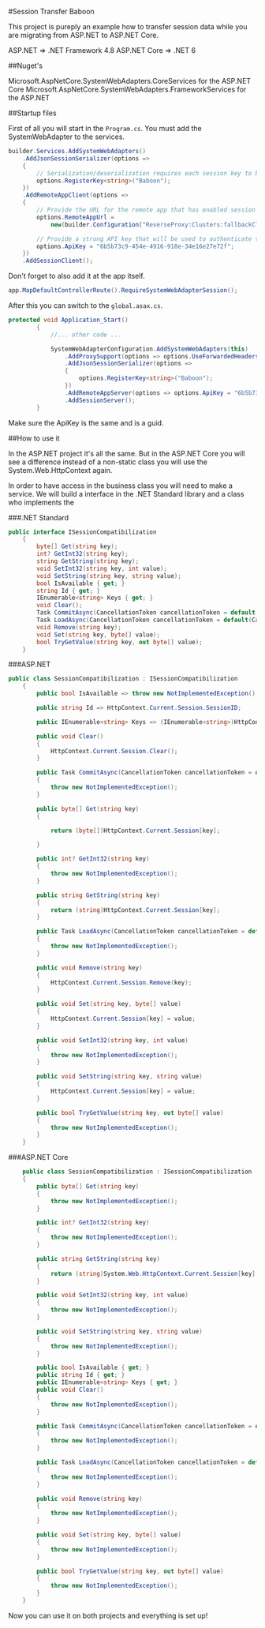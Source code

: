 #Session Transfer Baboon

This project is pureply an example how to transfer session data while you are migrating from ASP.NET to ASP.NET Core.

ASP.NET => .NET Framework 4.8
ASP.NET Core => .NET 6

##Nuget's

Microsoft.AspNetCore.SystemWebAdapters.CoreServices for the ASP.NET Core
Microsoft.AspNetCore.SystemWebAdapters.FrameworkServices for the ASP.NET

##Startup files

First of all you will start in the `Program.cs`. You must add the SystemWebAdapter to the services.

```csharp
builder.Services.AddSystemWebAdapters()
    .AddJsonSessionSerializer(options =>
    {
        // Serialization/deserialization requires each session key to be registered to a type
        options.RegisterKey<string>("Baboon");
    })
    .AddRemoteAppClient(options =>
    {
        // Provide the URL for the remote app that has enabled session querying
        options.RemoteAppUrl =
            new(builder.Configuration["ReverseProxy:Clusters:fallbackCluster:Destinations:fallbackApp:Address"]);

        // Provide a strong API key that will be used to authenticate the request on the remote app for querying the session
        options.ApiKey = "6b5b73c9-454e-4916-918e-34e16e27e72f";
    })
    .AddSessionClient();
```

Don't forget to also add it at the app itself.

```csharp
app.MapDefaultControllerRoute().RequireSystemWebAdapterSession();
```

After this you can switch to the `global.asax.cs`.

```csharp
protected void Application_Start()
        {
            //... other code ...

            SystemWebAdapterConfiguration.AddSystemWebAdapters(this)
                .AddProxySupport(options => options.UseForwardedHeaders = true)
                .AddJsonSessionSerializer(options =>
                {
                    options.RegisterKey<string>("Baboon");
                })
                .AddRemoteAppServer(options => options.ApiKey = "6b5b73c9-454e-4916-918e-34e16e27e72f")
                .AddSessionServer();
        }
```

Make sure the ApiKey is the same and is a guid.

##How to use it

In the ASP.NET project it's all the same. But in the ASP.NET Core you will see a difference instead of a non-static class you will use the System.Web.HttpContext again.

In order to have access in the business class you will need to make a service. We will build a interface in the .NET Standard library and a class who implements the  

###.NET Standard
```csharp
public interface ISessionCompatibilization
    {
        byte[] Get(string key);
        int? GetInt32(string key);
        string GetString(string key);
        void SetInt32(string key, int value);
        void SetString(string key, string value);
        bool IsAvailable { get; }
        string Id { get; }
        IEnumerable<string> Keys { get; }
        void Clear();
        Task CommitAsync(CancellationToken cancellationToken = default(CancellationToken));
        Task LoadAsync(CancellationToken cancellationToken = default(CancellationToken));
        void Remove(string key);
        void Set(string key, byte[] value);
        bool TryGetValue(string key, out byte[] value);
    }
```

###ASP.NET
```csharp
public class SessionCompatibilization : ISessionCompatibilization
    {
        public bool IsAvailable => throw new NotImplementedException();

        public string Id => HttpContext.Current.Session.SessionID;

        public IEnumerable<string> Keys => (IEnumerable<string>)HttpContext.Current.Session.Keys;

        public void Clear()
        {
            HttpContext.Current.Session.Clear();
        }

        public Task CommitAsync(CancellationToken cancellationToken = default(CancellationToken))
        {
            throw new NotImplementedException();
        }

        public byte[] Get(string key)
        {

            return (byte[])HttpContext.Current.Session[key];

        }

        public int? GetInt32(string key)
        {
            throw new NotImplementedException();
        }

        public string GetString(string key)
        {
            return (string)HttpContext.Current.Session[key];
        }

        public Task LoadAsync(CancellationToken cancellationToken = default(CancellationToken))
        {
            throw new NotImplementedException();
        }

        public void Remove(string key)
        {
            HttpContext.Current.Session.Remove(key);
        }

        public void Set(string key, byte[] value)
        {
            HttpContext.Current.Session[key] = value;
        }

        public void SetInt32(string key, int value)
        {
            throw new NotImplementedException();
        }

        public void SetString(string key, string value)
        {
            HttpContext.Current.Session[key] = value;
        }

        public bool TryGetValue(string key, out byte[] value)
        {
            throw new NotImplementedException();
        }
    }
```

###ASP.NET Core
```csharp
    public class SessionCompatibilization : ISessionCompatibilization
    {
        public byte[] Get(string key)
        {
            throw new NotImplementedException();
        }

        public int? GetInt32(string key)
        {
            throw new NotImplementedException();
        }

        public string GetString(string key)
        {
            return (string)System.Web.HttpContext.Current.Session[key];
        }

        public void SetInt32(string key, int value)
        {
            throw new NotImplementedException();
        }

        public void SetString(string key, string value)
        {
            throw new NotImplementedException();
        }

        public bool IsAvailable { get; }
        public string Id { get; }
        public IEnumerable<string> Keys { get; }
        public void Clear()
        {
            throw new NotImplementedException();
        }

        public Task CommitAsync(CancellationToken cancellationToken = default(CancellationToken))
        {
            throw new NotImplementedException();
        }

        public Task LoadAsync(CancellationToken cancellationToken = default(CancellationToken))
        {
            throw new NotImplementedException();
        }

        public void Remove(string key)
        {
            throw new NotImplementedException();
        }

        public void Set(string key, byte[] value)
        {
            throw new NotImplementedException();
        }

        public bool TryGetValue(string key, out byte[] value)
        {
            throw new NotImplementedException();
        }
    }
```

Now you can use it on both projects and everything is set up!
